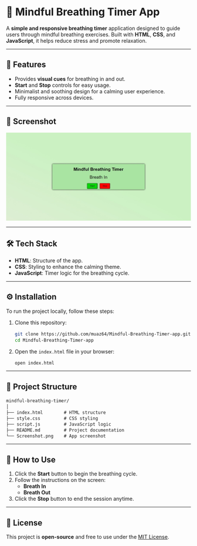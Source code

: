 

# 🧘 Mindful Breathing Timer App  

A **simple and responsive breathing timer** application designed to guide users through mindful breathing exercises. Built with **HTML**, **CSS**, and **JavaScript**, it helps reduce stress and promote relaxation.  

---

## 🚀 Features  

- Provides **visual cues** for breathing in and out.  
- **Start** and **Stop** controls for easy usage.  
- Minimalist and soothing design for a calming user experience.  
- Fully responsive across devices.  

---

## 📸 Screenshot  

![Mindful Breathing Timer App](./Screenshot_22-12-2024_23339_127.0.0.1.jpeg)  

---

## 🛠️ Tech Stack  

- **HTML**: Structure of the app.  
- **CSS**: Styling to enhance the calming theme.  
- **JavaScript**: Timer logic for the breathing cycle.  

---



## ⚙️ Installation  

To run the project locally, follow these steps:  

1. Clone this repository:  
   ```bash
   git clone https://github.com/muaz64/Mindful-Breathing-Timer-app.git
   cd Mindful-Breathing-Timer-app
   ```  

2. Open the `index.html` file in your browser:  
   ```bash
   open index.html
   ```  

---

## 🧩 Project Structure  

```plaintext
mindful-breathing-timer/
│
├── index.html        # HTML structure  
├── style.css         # CSS styling  
├── script.js         # JavaScript logic  
├── README.md         # Project documentation  
└── Screenshot.png    # App screenshot  
```

---

## 🧘 How to Use  

1. Click the **Start** button to begin the breathing cycle.  
2. Follow the instructions on the screen:  
   - **Breath In**  
   - **Breath Out**  
3. Click the **Stop** button to end the session anytime.  

---



## 📝 License  

This project is **open-source** and free to use under the [MIT License](LICENSE).  

